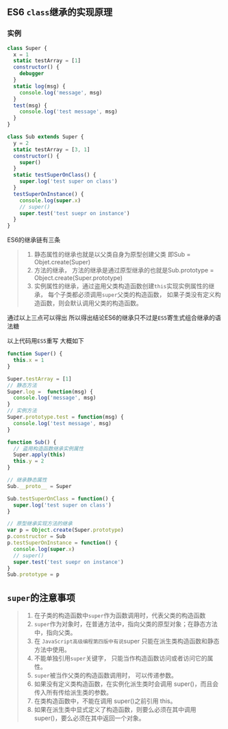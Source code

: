 ## ES6 `class`继承的实现原理


### 实例

~~~js
class Super {
  x = 1
  static testArray = [1]
  constructor() {
    debugger
  }
  static log(msg) {
    console.log('message', msg)
  }
  test(msg) {
    console.log('test message', msg)
  }
}

class Sub extends Super {
  y = 2
  static testArray = [3, 1]
  constructor() {
    super()
  }
  static testSuperOnClass() {
    super.log('test super on class')
  }
  testSuperOnInstance() {
    console.log(super.x)
    // super()
    super.test('test suepr on instance')
  }
}
~~~
  ES6的继承链有三条
  
 > 1. 静态属性的继承也就是以父类自身为原型创建父类 即Sub = Objet.create(Super)
 > 2. 方法的继承， 方法的继承是通过原型继承的也就是Sub.prototype = Object.create(Super.prototype)
 > 3. 实例属性的继承，通过盗用父类构造函数创建`this`实现实例属性的继承， 每个子类都必须调用`super`父类的构造函数， 如果子类没有定义构造函数，则会默认调用父类的构造函数。
 
 通过以上三点可以得出
 所以得出结论ES6的继承只不过是`ES5`寄生式组合继承的语法糖

以上代码用`ES5`重写 大概如下

~~~js
function Super() {
  this.x = 1
}

Super.testArray = [1]
// 静态方法
Super.log =  function(msg) {
  console.log('message', msg)
}
// 实例方法
Super.prototype.test = function(msg) {
  console.log('test message', msg)
}

function Sub() {
  // 盗用构造函数继承实例属性
  Super.apply(this)
  this.y = 2
}

// 继承静态属性
Sub.__proto__ = Super

Sub.testSuperOnClass = function() {
  super.log('test super on class')
}

// 原型继承实现方法的继承
var p = Object.create(Super.prototype)
p.constructor = Sub
p.testSuperOnInstance = function() {
  console.log(super.x)
  // super()
  super.test('test suepr on instance')
}
Sub.prototype = p
~~~

## `super`的注意事项

> 1.  在子类的构造函数中`super`作为函数调用时，代表父类的构造函数
> 2. `super`作为对象时，在普通方法中，指向父类的原型对象；在静态方法中，指向父类。
> 3. 在 `JavaScript高级编程第四版中有说`super 只能在派生类构造函数和静态方法中使用。
> 4. 不能单独引用`super`关键字， 只能当作构造函数访问或者访问它的属性。
> 5. `super`被当作父类的构造函数调用时， 可以传递参数。
> 6. 如果没有定义类构造函数，在实例化派生类时会调用 super()，而且会传入所有传给派生类的参数。
> 7. 在类构造函数中，不能在调用 super()之前引用 this。
> 8. 如果在派生类中显式定义了构造函数，则要么必须在其中调用 super()，要么必须在其中返回一个对象。